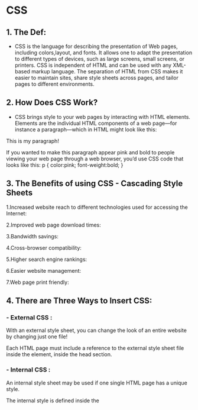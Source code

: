 # CSS 
## 1. The Def: 

- CSS is the language for describing the presentation of Web pages, including colors,layout, and fonts. It allows one to adapt the presentation to different types of devices, such as large screens, small screens, or printers. CSS is independent of HTML and can be used with any XML-based markup language. The separation of HTML from CSS makes it easier to maintain sites, share style sheets across pages, and tailor pages to different environments.  

## 2. How Does CSS Work?

- CSS brings style to your web pages by interacting with HTML elements. Elements are the individual HTML components of a web page—for instance a paragraph—which in HTML might look like this:
<p>This is my paragraph!</p>
If you wanted to make this paragraph appear pink and bold to people viewing your web page through a web browser, you’d use CSS code that looks like this:
p  {  color:pink;  font-weight:bold;  }

## 3. The Benefits of using CSS - Cascading Style Sheets

1.Increased website reach to different technologies used for accessing the Internet: 

2.Improved web page download times: 

3.Bandwidth savings: 

4.Cross-browser compatibility: 

5.Higher search engine rankings: 

6.Easier website management: 

7.Web page print friendly:


## 4. There are Three Ways to Insert CSS:

### - External CSS : 

 With an external style sheet, you can change the look of an entire website by changing just one file!

 Each HTML page must include a reference to the external style sheet file inside the <link> element, inside the head section.
### - Internal CSS : 

 An internal style sheet may be used if one single HTML page has a unique style.

 The internal style is defined inside the <style> element, inside the head section.
## - Inline CSS: 


An inline style may be used to apply a unique style for a single element.

To use inline styles, add the style attribute to the relevant element. The style attribute can contain any CSS property.


## 5. CSS color Property :

Set the text-color for different elements:

body {
  color: red;
}

h1 {
  color: #00ff00;
}

p.ex {
  color: rgb(0,0,255);
}
----- 
body {color: rgba(201, 76, 76, 0.6);}


